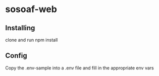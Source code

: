 # sosoaf-web

<h2>Installing</h2>
clone and run npm install


<h2>Config</h2>
Copy the .env-sample into a .env file and fill in the appropriate env vars

